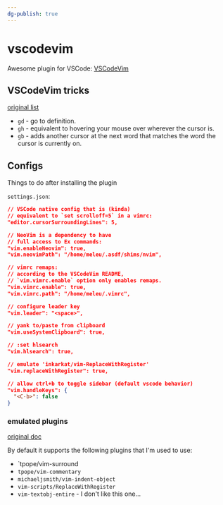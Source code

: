```yaml
---
dg-publish: true
---
```

# vscodevim

Awesome plugin for VSCode: [VSCodeVim](https://marketplace.visualstudio.com/items?itemName=vscodevim.vim)

## VSCodeVim tricks

[original list](https://github.com/VSCodeVim/Vim/blob/master/README.md#-vscodevim-tricks)

- `gd` - go to definition.
- `gh` - equivalent to hovering your mouse over wherever the cursor is.
- `gb` - adds another cursor at the next word that matches the word the cursor is currently on.


## Configs

Things to do after installing the plugin

`settings.json`:
```json
// VSCode native config that is (kinda)
// equivalent to `set scrolloff=5` in a vimrc:
"editor.cursorSurroundingLines": 5,

// NeoVim is a dependency to have
// full access to Ex commands:
"vim.enableNeovim": true,
"vim.neovimPath": "/home/meleu/.asdf/shims/nvim",

// vimrc remaps:
// according to the VSCodeVim README,
// `vim.vimrc.enable` option only enables remaps.
"vim.vimrc.enable": true,
"vim.vimrc.path": "/home/meleu/.vimrc",

// configure leader key
"vim.leader": "<space>",

// yank to/paste from clipboard
"vim.useSystemClipboard": true,

// :set hlsearch
"vim.hlsearch": true,

// emulate 'inkarkat/vim-ReplaceWithRegister'
"vim.replaceWithRegister": true,

// allow ctrl+b to toggle sidebar (default vscode behavior)
"vim.handleKeys": {
  "<C-b>": false
}
```


### emulated plugins

[original doc](https://github.com/VSCodeVim/Vim/blob/master/README.md#-emulated-plugins)

By default it supports the following plugins that I'm used to use:

- `tpope/vim-surround
- `tpope/vim-commentary`
- `michaeljsmith/vim-indent-object`
- `vim-scripts/ReplaceWithRegister`
- `vim-textobj-entire` - I don't like this one...
